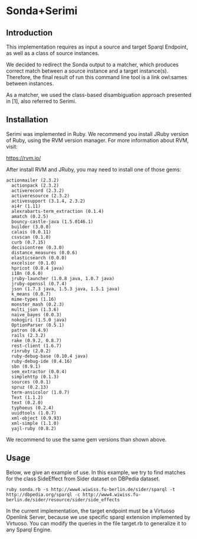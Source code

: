 # Sonda+Serimi

## Introduction

This implementation requires as input a source and target Sparql Endpoint, as well as a class of source instances. 

We decided to redirect the Sonda output to a matcher, which produces correct match between a source instance and a target instance(s). Therefore, the final result of run this command line tool is a link owl:sames between instances.

As a matcher, we used the class-based disambiguation approach presented in [1], also referred to Serimi. 

## Installation 
Serimi was implemented in Ruby. We recommend you install JRuby version of Ruby, using the RVM version manager. 
For more information about RVM, visit:

https://rvm.io/

After install RVM and JRuby, you may need to install one of those gems:

    actionmailer (2.3.2)
	  actionpack (2.3.2)
	  activerecord (2.3.2)
	  activeresource (2.3.2)
	  activesupport (3.1.4, 2.3.2)
	  ai4r (1.11)
	  alexrabarts-term_extraction (0.1.4)
	  amatch (0.2.5)
	  bouncy-castle-java (1.5.0146.1)
	  builder (3.0.0)
	  calais (0.0.11)
	  csvscan (0.1.0)
	  curb (0.7.15)
	  decisiontree (0.3.0)
	  distance_measures (0.0.6)
	  elasticsearch (0.0.0)
	  excelsior (0.1.0)
	  hpricot (0.8.4 java)
	  i18n (0.6.0)
	  jruby-launcher (1.0.8 java, 1.0.7 java)
	  jruby-openssl (0.7.4)
	  json (1.7.3 java, 1.5.3 java, 1.5.1 java)
	  k_means (0.0.7)
	  mime-types (1.16)
	  monster_mash (0.2.3)
	  multi_json (1.3.6)
	  naive_bayes (0.0.3)
	  nokogiri (1.5.0 java)
	  OptionParser (0.5.1)
	  patron (0.4.9)
	  rails (2.3.2)
	  rake (0.9.2, 0.8.7)
	  rest-client (1.6.7)
	  rinruby (2.0.2)
	  ruby-debug-base (0.10.4 java)
	  ruby-debug-ide (0.4.16)
	  sbn (0.9.1)
	  sem_extractor (0.0.4)
	  simplehttp (0.1.3)
	  sources (0.0.1)
	  spruz (0.2.13)
	  term-ansicolor (1.0.7)
	  Text (1.1.2)
	  text (0.2.0)
	  typhoeus (0.2.4)
	  uuidtools (1.0.7)
	  xml-object (0.9.93)
	  xml-simple (1.1.0)
	  yajl-ruby (0.8.2)

We recommend to use the same gem versions than shown above.
 
## Usage

Below, we give an example of use. In this example, we try to find matches for the class SideEffect from Sider dataset on DBPedia dataset.

	ruby sonda.rb -s http://www4.wiwiss.fu-berlin.de/sider/sparql -t http://dbpedia.org/sparql -c http://www4.wiwiss.fu-berlin.de/sider/resource/sider/side_effects 
	
In the current implementation, the target endpoint must be a Virtuoso Openlink Server, because we use specific sparql extension implemented by Virtuoso.
You can modify the queries in the file target.rb to generalize it to any Sparql Engine.



